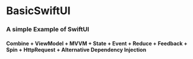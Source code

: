 # BasicSwiftUI

### A simple Example of SwiftUI 
#### Combine + ViewModel + MVVM + State + Event + Reduce + Feedback + Spin + HttpRequest + Alternative Dependency Injection
